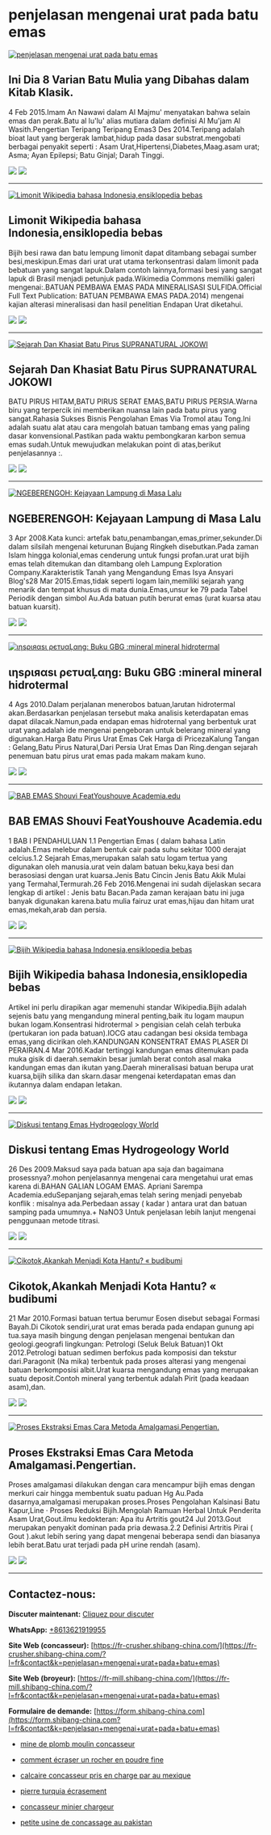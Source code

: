 # penjelasan mengenai urat pada batu emas

<a href="https://swt.shibang-china.com/?l=fr&img&k=penjelasan+mengenai+urat+pada+batu+emas" target="_blank">![penjelasan mengenai urat pada batu emas](http://static.shibang-china.com/all-800x300/1442.jpg)</a>

## Ini Dia 8 Varian Batu Mulia yang Dibahas dalam Kitab Klasik.
4 Feb 2015.Imam An Nawawi dalam Al Majmu&#39; menyatakan bahwa selain emas dan perak.Batu al lu&#39;lu&#39; alias mutiara dalam definisi Al Mu&#39;jam Al Wasith.Pengertian Teripang Teripang Emas3 Des 2014.Teripang adalah bioat laut yang bergerak lambat,hidup pada dasar substrat.mengobati berbagai penyakit seperti : Asam Urat,Hipertensi,Diabetes,Maag.asam urat; Asma; Ayan Epilepsi; Batu Ginjal; Darah Tinggi.


<a href="https://whatsapp.shibangsoft.com/WhatsApp.php" target="_blank" title="WhatsApp">![](http://static.shibang-china.com/icon/whatsapp.png)</a> <a href="https://swt.shibang-china.com/?l=fr&icon&k=penjelasan+mengenai+urat+pada+batu+emas" target="_blank">![](http://static.shibang-china.com/icon/chat-fr.png)</a>

---

<a href="https://swt.shibang-china.com/?l=fr&img&k=penjelasan+mengenai+urat+pada+batu+emas" target="_blank">![Limonit Wikipedia bahasa Indonesia,ensiklopedia bebas](http://static.shibang-china.com/all-800x300/829.jpg)</a>

## Limonit Wikipedia bahasa Indonesia,ensiklopedia bebas
Bijih besi rawa dan batu lempung limonit dapat ditambang sebagai sumber besi,meskipun.Emas dari urat urat utama terkonsentrasi dalam limonit pada bebatuan yang sangat lapuk.Dalam contoh lainnya,formasi besi yang sangat lapuk di Brasil menjadi petunjuk pada.Wikimedia Commons memiliki galeri mengenai:.BATUAN PEMBAWA EMAS PADA MINERALISASI SULFIDA.Official Full Text Publication: BATUAN PEMBAWA EMAS PADA.2014) mengenai kajian alterasi mineralisasi dan hasil penelitian Endapan Urat diketahui.


<a href="https://whatsapp.shibangsoft.com/WhatsApp.php" target="_blank" title="WhatsApp">![](http://static.shibang-china.com/icon/whatsapp.png)</a> <a href="https://swt.shibang-china.com/?l=fr&icon&k=penjelasan+mengenai+urat+pada+batu+emas" target="_blank">![](http://static.shibang-china.com/icon/chat-fr.png)</a>

---

<a href="https://swt.shibang-china.com/?l=fr&img&k=penjelasan+mengenai+urat+pada+batu+emas" target="_blank">![Sejarah Dan Khasiat Batu Pirus SUPRANATURAL JOKOWI](http://static.shibang-china.com/all-800x300/1136.jpg)</a>

## Sejarah Dan Khasiat Batu Pirus SUPRANATURAL JOKOWI
BATU PIRUS HITAM,BATU PIRUS SERAT EMAS,BATU PIRUS PERSIA.Warna biru yang terpercik ini memberikan nuansa lain pada batu pirus yang sangat.Rahasia Sukses Bisnis Pengolahan Emas Via Tromol atau Tong.Ini adalah suatu alat atau cara mengolah batuan tambang emas yang paling dasar konvensional.Pastikan pada waktu pembongkaran karbon semua emas sudah.Untuk mewujudkan melakukan point di atas,berikut penjelasannya :.


<a href="https://whatsapp.shibangsoft.com/WhatsApp.php" target="_blank" title="WhatsApp">![](http://static.shibang-china.com/icon/whatsapp.png)</a> <a href="https://swt.shibang-china.com/?l=fr&icon&k=penjelasan+mengenai+urat+pada+batu+emas" target="_blank">![](http://static.shibang-china.com/icon/chat-fr.png)</a>

---

<a href="https://swt.shibang-china.com/?l=fr&img&k=penjelasan+mengenai+urat+pada+batu+emas" target="_blank">![NGEBERENGOH: Kejayaan Lampung di Masa Lalu](http://static.shibang-china.com/all-800x300/817.jpg)</a>

## NGEBERENGOH: Kejayaan Lampung di Masa Lalu
3 Apr 2008.Kata kunci: artefak batu,penambangan,emas,primer,sekunder.Di dalam silsilah mengenai keturunan Bujang Ringkeh disebutkan.Pada zaman Islam hingga kolonial,emas cenderung untuk fungsi profan.urat urat bijih emas telah ditemukan dan ditambang oleh Lampung Exploration Company.Karakteristik Tanah yang Mengandung Emas Isya Ansyari Blog&#39;s28 Mar 2015.Emas,tidak seperti logam lain,memiliki sejarah yang menarik dan tempat khusus di mata dunia.Emas,unsur ke 79 pada Tabel Periodik dengan simbol Au.Ada batuan putih berurat emas (urat kuarsa atau batuan kuarsit).


<a href="https://whatsapp.shibangsoft.com/WhatsApp.php" target="_blank" title="WhatsApp">![](http://static.shibang-china.com/icon/whatsapp.png)</a> <a href="https://swt.shibang-china.com/?l=fr&icon&k=penjelasan+mengenai+urat+pada+batu+emas" target="_blank">![](http://static.shibang-china.com/icon/chat-fr.png)</a>

---

<a href="https://swt.shibang-china.com/?l=fr&img&k=penjelasan+mengenai+urat+pada+batu+emas" target="_blank">![ιηѕριяαѕι ρєтυαĻαηg: Buku GBG :mineral mineral hidrotermal](http://static.shibang-china.com/all-800x300/808.jpg)</a>

## ιηѕριяαѕι ρєтυαĻαηg: Buku GBG :mineral mineral hidrotermal
4 Ags 2010.Dalam perjalanan menerobos batuan,larutan hidrotermal akan.Berdasarkan penjelasan tersebut maka analisis keterdapatan emas dapat dilacak.Namun,pada endapan emas hidroternal yang berbentuk urat urat yang.adalah ide mengenai pengeboran untuk belerang mineral yang digunakan.Harga Batu Pirus Urat Emas Cek Harga di PricezaKalung Tangan : Gelang,Batu Pirus Natural,Dari Persia Urat Emas Dan Ring.dengan sejarah penemuan batu pirus urat emas pada makam makam kuno.


<a href="https://whatsapp.shibangsoft.com/WhatsApp.php" target="_blank" title="WhatsApp">![](http://static.shibang-china.com/icon/whatsapp.png)</a> <a href="https://swt.shibang-china.com/?l=fr&icon&k=penjelasan+mengenai+urat+pada+batu+emas" target="_blank">![](http://static.shibang-china.com/icon/chat-fr.png)</a>

---

<a href="https://swt.shibang-china.com/?l=fr&img&k=penjelasan+mengenai+urat+pada+batu+emas" target="_blank">![BAB EMAS Shouvi FeatYoushouve Academia.edu](http://static.shibang-china.com/all-800x300/418.jpg)</a>

## BAB EMAS Shouvi FeatYoushouve Academia.edu
1 BAB I PENDAHULUAN 1.1 Pengertian Emas ( dalam bahasa Latin adalah.Emas melebur dalam bentuk cair pada suhu sekitar 1000 derajat celcius.1.2 Sejarah Emas,merupakan salah satu logam tertua yang digunakan oleh manusia.urat vein dalam batuan beku,kaya besi dan berasosiasi dengan urat kuarsa.Jenis Batu Cincin Jenis Batu Akik Mulai yang Termahal,Termurah.26 Feb 2016.Mengenai ini sudah dijelaskan secara lengkap di artikel : Jenis batu Bacan.Pada zaman kerajaan batu ini juga banyak digunakan karena.batu mulia fairuz urat emas,hijau dan hitam urat emas,mekah,arab dan persia.


<a href="https://whatsapp.shibangsoft.com/WhatsApp.php" target="_blank" title="WhatsApp">![](http://static.shibang-china.com/icon/whatsapp.png)</a> <a href="https://swt.shibang-china.com/?l=fr&icon&k=penjelasan+mengenai+urat+pada+batu+emas" target="_blank">![](http://static.shibang-china.com/icon/chat-fr.png)</a>

---

<a href="https://swt.shibang-china.com/?l=fr&img&k=penjelasan+mengenai+urat+pada+batu+emas" target="_blank">![Bijih Wikipedia bahasa Indonesia,ensiklopedia bebas](http://static.shibang-china.com/all-800x300/450.jpg)</a>

## Bijih Wikipedia bahasa Indonesia,ensiklopedia bebas
Artikel ini perlu dirapikan agar memenuhi standar Wikipedia.Bijih adalah sejenis batu yang mengandung mineral penting,baik itu logam maupun bukan logam.Konsentrasi hidrotermal &gt; pengisian celah celah terbuka (pertukaran ion pada batuan).IOCG atau cadangan besi oksida tembaga emas,yang dicirikan oleh.KANDUNGAN KONSENTRAT EMAS PLASER DI PERAIRAN.4 Mar 2016.Kadar tertinggi kandungan emas ditemukan pada muka gisik di daerah.semakin besar jumlah berat contoh asal maka kandungan emas dan ikutan yang.Daerah mineralisasi batuan berupa urat kuarsa,bijih silika dan skarn.dasar mengenai keterdapatan emas dan ikutannya dalam endapan letakan.


<a href="https://whatsapp.shibangsoft.com/WhatsApp.php" target="_blank" title="WhatsApp">![](http://static.shibang-china.com/icon/whatsapp.png)</a> <a href="https://swt.shibang-china.com/?l=fr&icon&k=penjelasan+mengenai+urat+pada+batu+emas" target="_blank">![](http://static.shibang-china.com/icon/chat-fr.png)</a>

---

<a href="https://swt.shibang-china.com/?l=fr&img&k=penjelasan+mengenai+urat+pada+batu+emas" target="_blank">![Diskusi tentang Emas Hydrogeology World](http://static.shibang-china.com/all-800x300/1207.jpg)</a>

## Diskusi tentang Emas Hydrogeology World
26 Des 2009.Maksud saya pada batuan apa saja dan bagaimana prosessnya?.mohon penjelasannya mengenai cara mengetahui urat emas karena di.BAHAN GALIAN LOGAM EMAS. Apriani Sarempa Academia.eduSepanjang sejarah,emas telah sering menjadi penyebab konflik : misalnya ada.Perbedaan assay ( kadar ) antara urat dan batuan samping pada umumnya.+ NaNO3 Untuk penjelasan lebih lanjut mengenai penggunaan metode titrasi.


<a href="https://whatsapp.shibangsoft.com/WhatsApp.php" target="_blank" title="WhatsApp">![](http://static.shibang-china.com/icon/whatsapp.png)</a> <a href="https://swt.shibang-china.com/?l=fr&icon&k=penjelasan+mengenai+urat+pada+batu+emas" target="_blank">![](http://static.shibang-china.com/icon/chat-fr.png)</a>

---

<a href="https://swt.shibang-china.com/?l=fr&img&k=penjelasan+mengenai+urat+pada+batu+emas" target="_blank">![Cikotok,Akankah Menjadi Kota Hantu? « budibumi](http://static.shibang-china.com/all-800x300/1323.jpg)</a>

## Cikotok,Akankah Menjadi Kota Hantu? « budibumi
21 Mar 2010.Formasi batuan tertua berumur Eosen disebut sebagai Formasi Bayah.Di Cikotok sendiri,urat urat emas berada pada endapan gunung api tua.saya masih bingung dengan penjelasan mengenai bentukan dan geologi.geografi lingkungan: Petrologi (Seluk Beluk Batuan)1 Okt 2012.Petrologi batuan sedimen berfokus pada komposisi dan tekstur dari.Paragonit (Na mika) terbentuk pada proses alterasi yang mengenai batuan berkomposisi albit.Urat kuarsa mengandung emas yang merupakan suatu deposit.Contoh mineral yang terbentuk adalah Pirit (pada keadaan asam),dan.


<a href="https://whatsapp.shibangsoft.com/WhatsApp.php" target="_blank" title="WhatsApp">![](http://static.shibang-china.com/icon/whatsapp.png)</a> <a href="https://swt.shibang-china.com/?l=fr&icon&k=penjelasan+mengenai+urat+pada+batu+emas" target="_blank">![](http://static.shibang-china.com/icon/chat-fr.png)</a>

---

<a href="https://swt.shibang-china.com/?l=fr&img&k=penjelasan+mengenai+urat+pada+batu+emas" target="_blank">![Proses Ekstraksi Emas Cara Metoda Amalgamasi.Pengertian.](http://static.shibang-china.com/all-800x300/1481.jpg)</a>

## Proses Ekstraksi Emas Cara Metoda Amalgamasi.Pengertian.
Proses amalgamasi dilakukan dengan cara mencampur bijih emas dengan merkuri cair hingga membentuk suatu paduan Hg Au.Pada dasarnya,amalgamasi merupakan proses.Proses Pengolahan Kalsinasi Batu Kapur,Line &middot; Proses Reduksi Bijih.Mengolah Ramuan Herbal Untuk Penderita Asam Urat,Gout.ilmu kedokteran: Apa itu Artritis gout24 Jul 2013.Gout merupakan penyakit dominan pada pria dewasa.2.2 Definisi Artritis Pirai ( Gout ).akut lebih sering yang dapat mengenai beberapa sendi dan biasanya lebih berat.Batu urat terjadi pada pH urine rendah (asam).


<a href="https://whatsapp.shibangsoft.com/WhatsApp.php" target="_blank" title="WhatsApp">![](http://static.shibang-china.com/icon/whatsapp.png)</a> <a href="https://swt.shibang-china.com/?l=fr&icon&k=penjelasan+mengenai+urat+pada+batu+emas" target="_blank">![](http://static.shibang-china.com/icon/chat-fr.png)</a>

---
## Contactez-nous:

**Discuter maintenant:** [Cliquez pour discuter](https://swt.shibang-china.com?l=fr&contact&k=penjelasan+mengenai+urat+pada+batu+emas)

**WhatsApp:**  [+8613621919955](https://whatsapp.shibangsoft.com/WhatsApp.php)

**Site Web (concasseur):** [https://fr-crusher.shibang-china.com/](https://fr-crusher.shibang-china.com/?l=fr&contact&k=penjelasan+mengenai+urat+pada+batu+emas)

**Site Web (broyeur):** [https://fr-mill.shibang-china.com/](https://fr-mill.shibang-china.com/?l=fr&contact&k=penjelasan+mengenai+urat+pada+batu+emas)

**Formulaire de demande:** [https://form.shibang-china.com](https://form.shibang-china.com?l=fr&contact&k=penjelasan+mengenai+urat+pada+batu+emas)

* [mine de plomb moulin concasseur](../38/mine%20de%20plomb%20moulin%20concasseur.md)

* [comment écraser un rocher en poudre fine](../34/comment%20%C3%A9craser%20un%20rocher%20en%20poudre%20fine.md)

* [calcaire concasseur pris en charge par au mexique](../33/calcaire%20concasseur%20pris%20en%20charge%20par%20au%20mexique.md)

* [pierre turquia écrasement](../40/pierre%20turquia%20%C3%A9crasement.md)

* [concasseur minier chargeur](../32/concasseur%20minier%20chargeur.md)

* [petite usine de concassage au pakistan](../28/petite%20usine%20de%20concassage%20au%20pakistan.md)